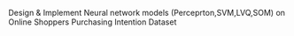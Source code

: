 Design & Implement Neural network models (Perceprton,SVM,LVQ,SOM) on Online Shoppers Purchasing Intention Dataset
